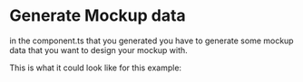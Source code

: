 # Generate Mockup data

in the component.ts that you generated you have to generate some mockup data that you want to design your mockup with.

This is what it could look like for this example:

